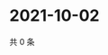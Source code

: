 # 2021-10-02

共 0 条

<!-- BEGIN WEIBO -->
<!-- 最后更新时间 Sat Oct 02 2021 13:00:39 GMT+0800 (China Standard Time) -->

<!-- END WEIBO -->
